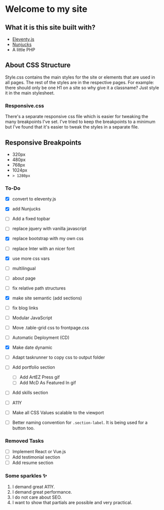# Welcome to my site

## What it is this site built with?
- [Eleventy.js](https://www.11ty.dev)
- [Nunjucks](https://github.com/mozilla/nunjucks)
- A little PHP

## About CSS Structure
Style.css contains the main styles for the site or elements that are used in all pages. The rest of the styles are in the respective pages.
For example: there should only be one H1 on a site so why give it a classname? Just style it in the main stylesheet.

### Responsive.css
There's a separate responsive css file which is easier for tweaking the many breakpoints I've set. I've tried to keep the breakpoints to a minimum but I've found that it's easier to tweak the styles in a separate file.

## Responsive Breakpoints
- 320px
- 480px
- 768px
- 1024px
- `> 1280px`

### To-Do
- [x] convert to eleventy.js
- [x] add Nunjucks
- [ ] Add a fixed topbar
- [ ] replace jquery with vanilla javascript
- [x] replace bootstrap with my own css
- [ ] replace Inter with an nicer font
- [x] use more css vars
- [ ] multilingual
- [ ] about page
- [ ] fix relative path structures
- [x] make site semantic (add sections)
- [ ] fix blog links
- [ ] Modular JavaScript
- [ ] Move .table-grid css to frontpage.css
- [ ] Automatic Deployment (CD)
- [x] Make date dynamic
- [ ] Adapt taskrunner to copy css to output folder
- [ ] Add portfolio section
    - [ ] Add ArtEZ Press gif
    - [ ] Add McD As Featured In gif
- [ ] Add skills section
- [ ] A11Y
- [ ] Make all CSS Values scalable to the viewport
- [ ] Better naming convention for `.section-label`. It is being used for a button too.


### Removed Tasks
- [ ] Implement React or Vue.js
- [ ] Add testimonial section
- [ ] Add resume section

### Some sparkles ✨
1. I demand great A11Y.
2. I demand great performance.
3. I do not care about SEO.
4. I want to show that partials are possible and very practical.
